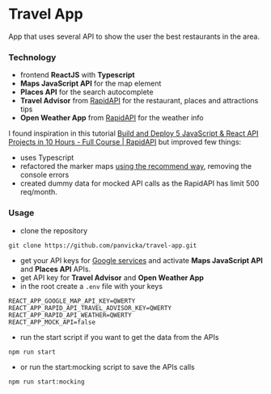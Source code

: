 # Travel App

App that uses several API to show the user the best restaurants in the area.

### Technology

- frontend **ReactJS** with **Typescript**
- **Maps JavaScript API** for the map element
- **Places API** for the search autocomplete
- **Travel Advisor** from [RapidAPI](https://rapidapi.com/apidojo/api/travel-advisor) for the restaurant, places and attractions tips
- **Open Weather App** from [RapidAPI](https://rapidapi.com/community/api/open-weather-map/) for the weather info

I found inspiration in this tutorial [Build and Deploy 5 JavaScript & React API Projects in 10 Hours - Full Course | RapidAPI](https://www.youtube.com/watch?v=GDa8kZLNhJ4) but improved few things: 

- uses Typescript 
- refactored the marker maps [using the recommend way](https://developers.google.com/maps/documentation/javascript/reference/marker), removing the console errors 
- created dummy data for mocked API calls as the RapidAPI has limit 500 req/month. 

### Usage 
- clone the repository 
```
git clone https://github.com/panvicka/travel-app.git
```
- get your API keys for [Google services](https://console.cloud.google.com/) and activate **Maps JavaScript API** and **Places API** APIs. 
- get API key for **Travel Advisor** and **Open Weather App** 
- in the root create a `.env` file with your keys
```
REACT_APP_GOOGLE_MAP_API_KEY=QWERTY
REACT_APP_RAPID_API_TRAVEL_ADVISOR_KEY=QWERTY
REACT_APP_RAPID_API_WEATHER=QWERTY
REACT_APP_MOCK_API=false
```
- run the start script if you want to get the data from the APIs
```
npm run start 
```
- or run the start:mocking script to save the APIs calls 
```
npm run start:mocking
```